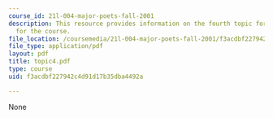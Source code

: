 ```yaml
---
course_id: 21l-004-major-poets-fall-2001
description: This resource provides information on the fourth topic for discussion
  for the course.
file_location: /coursemedia/21l-004-major-poets-fall-2001/f3acdbf227942c4d91d17b35dba4492a_topic4.pdf
file_type: application/pdf
layout: pdf
title: topic4.pdf
type: course
uid: f3acdbf227942c4d91d17b35dba4492a

---
```

None